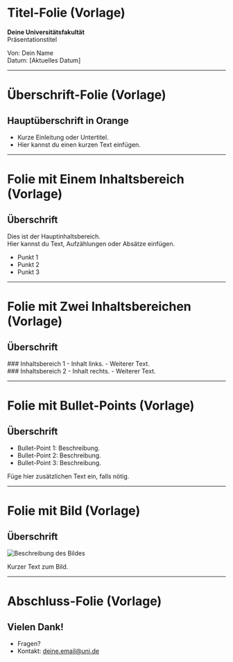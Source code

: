 <!-- link: https://raw.githubusercontent.com/dabusse9/LiaTry/refs/heads/main/Vorlage.css
-->

# Titel-Folie (Vorlage)

**Deine Universitätsfakultät**  
Präsentationstitel  

Von: Dein Name  
Datum: [Aktuelles Datum]

---

# Überschrift-Folie (Vorlage)

## Hauptüberschrift in Orange

- Kurze Einleitung oder Untertitel.
- Hier kannst du einen kurzen Text einfügen.

---

# Folie mit Einem Inhaltsbereich (Vorlage)

## Überschrift

Dies ist der Hauptinhaltsbereich.  
Hier kannst du Text, Aufzählungen oder Absätze einfügen.  

- Punkt 1
- Punkt 2
- Punkt 3

---

# Folie mit Zwei Inhaltsbereichen (Vorlage)

## Überschrift

<div class="two-columns">
  <div class="column">
    ### Inhaltsbereich 1
    - Inhalt links.
    - Weiterer Text.
  </div>
  <div class="column">
    ### Inhaltsbereich 2
    - Inhalt rechts.
    - Weiterer Text.
  </div>
</div>

---

# Folie mit Bullet-Points (Vorlage)

## Überschrift

- Bullet-Point 1: Beschreibung.
- Bullet-Point 2: Beschreibung.
- Bullet-Point 3: Beschreibung.

Füge hier zusätzlichen Text ein, falls nötig.

---

# Folie mit Bild (Vorlage)

## Überschrift

![Beschreibung des Bildes](https://example.com/bild.png)

Kurzer Text zum Bild.

---

# Abschluss-Folie (Vorlage)

## Vielen Dank!

- Fragen?
- Kontakt: deine.email@uni.de
